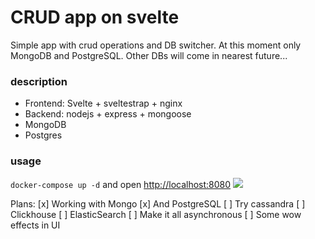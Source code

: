 # CRUD app on svelte
Simple app with crud operations and DB switcher. At this moment only MongoDB and PostgreSQL. Other DBs will come in nearest future...

### description
- Frontend: Svelte + sveltestrap + nginx
- Backend: nodejs + express + mongoose
- MongoDB
- Postgres

### usage
`docker-compose up -d` and open [http://localhost:8080](http://localhost:8080)
![](https://github.com/ganochenkodg/svelte-crud/blob/master/sveltecrud.png)

Plans:
[x] Working with Mongo
[x] And PostgreSQL
[ ] Try cassandra
[ ] Clickhouse
[ ] ElasticSearch
[ ] Make it all asynchronous
[ ] Some wow effects in UI
